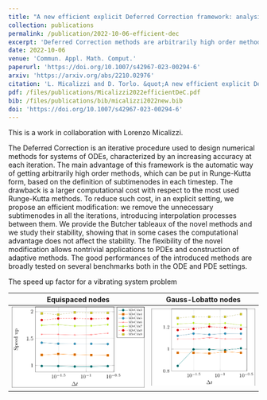 ```yaml
---
title: "A new efficient explicit Deferred Correction framework: analysis and applications to hyperbolic PDEs and adaptivity"
collection: publications
permalink: /publication/2022-10-06-efficient-dec
excerpt: 'Deferred Correction methods are arbitrarily high order methods that consists of an iterative procedure. At each iterations the high order reconstruction is updated leading to costs that scale as the square of the order of accuracy. We propose a way to cut up to half of the computational costs for this methods by increasing the order of the reconstruction at each iteration. An adaptive version allows also to set a priori a tolerance to reach a certain error. Applications to PDEs within the RD-DeC frameworks allows as well a great computational advantage.'
date: 2022-10-06
venue: 'Commun. Appl. Math. Comput.'
paperurl: 'https://doi.org/10.1007/s42967-023-00294-6'
arxiv: 'https://arxiv.org/abs/2210.02976'
citation: 'L. Micalizzi and D. Torlo. &quot;A new efficient explicit Deferred Correction framework: analysis and applications to hyperbolic PDEs and adaptivity. &quot; <i>Commun. Appl. Math. Comput. </i> (2023). https://doi.org/10.1007/s42967-023-00294-6.'
pdf: /files/publications/Micalizzi2022efficientDeC.pdf
bib: /files/publications/bib/micalizzi2022new.bib
doi: 'https://doi.org/10.1007/s42967-023-00294-6'
---
```

This is a work in collaboration with Lorenzo Micalizzi.

The Deferred Correction is an iterative procedure used to design numerical methods for systems of ODEs, characterized by an increasing accuracy at each iteration.
The main advantage of this framework is the automatic way of getting arbitrarily high order methods, which can be put in Runge-Kutta form, based on the definition of subtimenodes in each timestep.
The drawback is a larger computational cost with respect to the most used Runge-Kutta methods.
To reduce such cost, in an explicit setting, we propose an efficient modification: we remove the unnecessary subtimenodes in all the iterations, introducing interpolation processes between them.
We provide the Butcher tableaux of the novel methods and we study their stability, showing that in some cases the computational advantage does not affect the stability. 
The flexibility of the novel modification allows nontrivial applications to PDEs and construction of adaptive methods.
The good performances of the introduced methods are broadly tested on several benchmarks both in the ODE and PDE settings.


The speed up factor for a vibrating system problem

Equispaced nodes     |  Gauss-Lobatto nodes 
:-------------------------:|:-------------------------:
![FOM simulation](/files/images/posts/eff_dec/pic_16.png)|![ROM simulation](/files/images/posts/eff_dec/pic_17.png)
